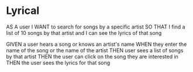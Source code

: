 # Lyrical

AS A user
I WANT to search for songs by a specific artist
SO THAT I find a list of 10 songs by that artist and I can see the lyrics of that song

GIVEN a user hears a song or knows an artist's name
WHEN they enter the name of the song or the name of the artist
THEN user sees a list of songs by that artist
THEN the user can click on the song they are interested in
THEN the user sees the lyrics for that song